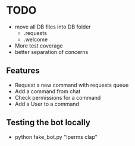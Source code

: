 # TODO

- move all DB files into DB folder
  - .requests
  - .welcome
- More test coverage
- better separation of concerns

## Features

- Request a new command with requests queue
- Add a command from chat
- Check permissions for a command
- Add a User to a command

## Testing the bot locally

- python fake_bot.py "\!perms clap"
